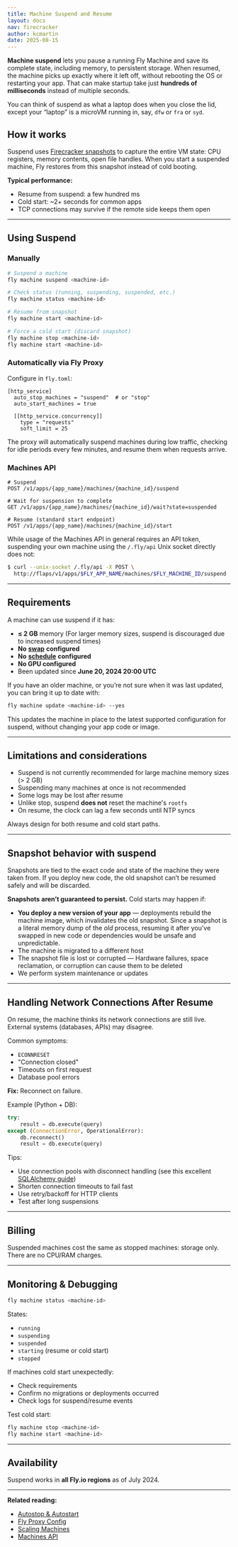 ```yaml
---
title: Machine Suspend and Resume
layout: docs
nav: firecracker
author: kcmartin
date: 2025-08-15
---
```


**Machine suspend** lets you pause a running Fly Machine and save its complete state, including memory, to persistent storage. When resumed, the machine picks up exactly where it left off, without rebooting the OS or restarting your app. That can make startup take just **hundreds of milliseconds** instead of multiple seconds.

You can think of suspend as what a laptop does when you close the lid, except your “laptop” is a microVM running in, say, `dfw` or `fra` or `syd`.

## How it works

Suspend uses [Firecracker snapshots](https://firecracker-microvm.github.io/) to capture the entire VM state: CPU registers, memory contents, open file handles. When you start a suspended machine, Fly restores from this snapshot instead of cold booting.

**Typical performance:**

- Resume from suspend: a few hundred ms
- Cold start: ~2+ seconds for common apps
- TCP connections may survive if the remote side keeps them open

---

## Using Suspend

### Manually

```bash
# Suspend a machine
fly machine suspend <machine-id>

# Check status (running, suspending, suspended, etc.)
fly machine status <machine-id>

# Resume from snapshot
fly machine start <machine-id>

# Force a cold start (discard snapshot)
fly machine stop <machine-id>
fly machine start <machine-id>
```

### Automatically via Fly Proxy

Configure in `fly.toml`:

```
[http_service]
  auto_stop_machines = "suspend"  # or "stop"
  auto_start_machines = true
  
  [[http_service.concurrency]]
    type = "requests"
    soft_limit = 25
```

The proxy will automatically suspend machines during low traffic, checking for idle periods every few minutes, and resume them when requests arrive.

### Machines API

```
# Suspend
POST /v1/apps/{app_name}/machines/{machine_id}/suspend

# Wait for suspension to complete
GET /v1/apps/{app_name}/machines/{machine_id}/wait?state=suspended

# Resume (standard start endpoint)
POST /v1/apps/{app_name}/machines/{machine_id}/start
```

While usage of the Machines API in general requires an API token, suspending your own machine using the `/.fly/api` Unix socket directly does not:

```bash
$ curl --unix-socket /.fly/api -X POST \
  http://flaps/v1/apps/$FLY_APP_NAME/machines/$FLY_MACHINE_ID/suspend
```

---

## Requirements

A machine can use suspend if it has:

- **≤ 2 GB** memory (For larger memory sizes, suspend is discouraged due to increased suspend times)
- **No** [**swap**](https://fly.io/docs/reference/configuration/#swap_size_mb-option) **configured**
- **No** [**schedule**](https://fly.io/docs/machines/flyctl/fly-machine-run/#start-a-machine-on-a-schedule) **configured** 
- **No GPU configured**
- Been updated since **June 20, 2024 20:00 UTC**

If you have an older machine, or you’re not sure when it was last updated, you can bring it up to date with:

```bash
fly machine update <machine-id> --yes 
```

This updates the machine in place to the latest supported configuration for suspend, without changing your app code or image.

---

## Limitations and considerations

- Suspend is not currently recommended for large machine memory sizes (> 2 GB)
- Suspending many machines at once is not recommended
- Some logs may be lost after resume
- Unlike stop, suspend **does not** reset the machine's `rootfs` 
- On resume, the clock can lag a few seconds until NTP syncs

<div class="callout">
Always design for both resume and cold start paths.
</div>

---

## Snapshot behavior with suspend

<div class="warning icon">
Snapshots are tied to the exact code and state of the machine they were taken from. If you deploy new code, the old snapshot can’t be resumed safely and will be discarded.
</div>

**Snapshots** **aren’t guaranteed to persist.** Cold starts may happen if:

- **You deploy a new version of your app** — deployments rebuild the machine image, which invalidates the old snapshot. Since a snapshot is a literal memory dump of the _old_ process, resuming it after you’ve swapped in new code or dependencies would be unsafe and unpredictable.
- The machine is migrated to a different host
- The snapshot file is lost or corrupted — Hardware failures, space reclamation, or corruption can cause them to be deleted
- We perform system maintenance or updates

---

## Handling Network Connections After Resume

On resume, the machine thinks its network connections are still live. External systems (databases, APIs) may disagree.

Common symptoms:

- `ECONNRESET`
- "Connection closed"
- Timeouts on first request
- Database pool errors

**Fix:** Reconnect on failure.

Example (Python + DB):

```python
try:
    result = db.execute(query)
except (ConnectionError, OperationalError):
    db.reconnect()
    result = db.execute(query)
```

Tips:

- Use connection pools with disconnect handling (see this excellent [SQLAlchemy guide](https://docs.sqlalchemy.org/en/20/core/pooling.html#dealing-with-disconnects))
- Shorten connection timeouts to fail fast
- Use retry/backoff for HTTP clients
- Test after long suspensions

---

## Billing

Suspended machines cost the same as stopped machines: storage only. There are no CPU/RAM charges.

---

## Monitoring & Debugging

```bash
fly machine status <machine-id>
```

States:

- `running`
- `suspending`
- `suspended`
- `starting` (resume or cold start)
- `stopped`

If machines cold start unexpectedly:

- Check requirements
- Confirm no migrations or deployments occurred
- Check logs for suspend/resume events

Test cold start:

```bash
fly machine stop <machine-id>
fly machine start <machine-id>
```

---

## Availability

Suspend works in **all Fly.io regions** as of July 2024.

---

**Related reading:**

- [Autostop & Autostart](/docs/launch/autostop-autostart/)
- [Fly Proxy Config](/docs/reference/fly-proxy-autostop-autostart/)
- [Scaling Machines](/docs/apps/scale-count/)
- [Machines API](https://docs.machines.dev/)
